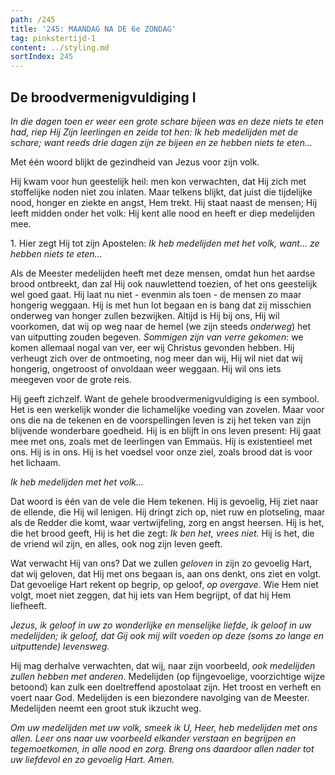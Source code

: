 ```yaml
---
path: /245
title: '245: MAANDAG NA DE 6e ZONDAG'
tag: pinkstertijd-1
content: ../styling.md
sortIndex: 245
---
```


## De broodvermenigvuldiging I

_In die dagen toen er weer een grote schare bijeen was en deze niets te eten had, riep Hij Zijn leerlingen en zeide tot hen: Ik heb medelijden met de schare; want reeds drie dagen zijn ze bijeen en ze hebben niets te eten..._

Met één woord blijkt de gezindheid van Jezus voor zijn volk.

Hij kwam voor hun geestelijk heil: men kon verwachten, dat Hij zich met stoffelijke noden niet zou inlaten. Maar telkens blijkt, dat juist die tijdelijke nood, honger en ziekte en angst, Hem trekt. Hij staat naast de mensen; Hij leeft midden onder het volk: Hij kent alle nood en heeft er diep medelijden mee.

1\. Hier zegt Hij tot zijn Apostelen: _Ik heb medelijden met het volk, want... ze hebben niets te eten..._

Als de Meester medelijden heeft met deze mensen, omdat hun het aardse brood ontbreekt, dan zal Hij ook nauwlettend toezien, of het ons geestelijk wel goed gaat. Hij laat nu niet - evenmin als toen - de mensen zo maar hongerig weggaan. Hij is met hun lot begaan en is bang dat zij misschien onderweg van honger zullen bezwijken. Altijd is Hij bij ons, Hij wil voorkomen, dat wij op weg naar de hemel (we zijn steeds _onderweg_) het van uitputting zouden begeven. _Sommigen zijn van verre gekomen_: we komen allemaal nogal van ver, eer wij Christus gevonden hebben. Hij verheugt zich over de ontmoeting, nog meer dan wij, Hij wil niet dat wij hongerig, ongetroost of onvoldaan weer weggaan. Hij wil ons iets meegeven voor de grote reis.

Hij geeft zichzelf. Want de gehele broodvermenigvuldiging is een symbool. Het is een werkelijk wonder die lichamelijke voeding van zovelen. Maar voor ons die na de tekenen en de voorspellingen leven is zij het teken van zijn blijvende wonderbare goedheid. Hij is en blijft in ons leven present: Hij gaat mee met ons, zoals met de leerlingen van Emmaüs. Hij is existentieel met ons. Hij is in ons. Hij is het voedsel voor onze ziel, zoals brood dat is voor het lichaam.

_Ik heb medelijden met het volk..._

Dat woord is één van de vele die Hem tekenen. Hij is gevoelig, Hij ziet naar de ellende, die Hij wil lenigen. Hij dringt zich op, niet ruw en plotseling, maar als de Redder die komt, waar vertwijfeling, zorg en angst heersen. Hij is het, die het brood geeft, Hij is het die zegt: _Ik ben het, vrees niet._ Hij is het, die de vriend wil zijn, en alles, ook nog zijn leven geeft.

Wat verwacht Hij van ons? Dat we zullen _geloven_ in zijn zo gevoelig Hart, dat wij geloven, dat Hij met ons begaan is, aan ons denkt, ons ziet en volgt. Dat gevoelige Hart rekent op begrip, op geloof, _op overgave_. Wie Hem niet volgt, moet niet zeggen, dat hij iets van Hem begrijpt, of dat hij Hem liefheeft.

_Jezus, ik geloof in uw zo wonderlijke en menselijke liefde, ik geloof in uw medelijden; ik geloof, dat Gij ook mij wilt voeden op deze (soms zo lange en uitputtende) levensweg._

Hij mag derhalve verwachten, dat wij, naar zijn voorbeeld, _ook medelijden zullen hebben met anderen_. Medelijden (op fijngevoelige, voorzichtige wijze betoond) kan zulk een doeltreffend apostolaat zijn. Het troost en verheft en voert naar God. Medelijden is een biezondere navolging van de Meester. Medelijden neemt een groot stuk ikzucht weg.

_Om uw medelijden met uw volk, smeek ik U, Heer, heb medelijden met ons allen. Leer ons naar uw voorbeeld elkander verstaan en begrijpen en tegemoetkomen, in alle nood en zorg. Breng ons daardoor allen nader tot uw liefdevol en zo gevoelig Hart. Amen._
